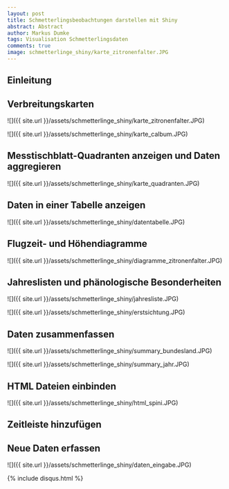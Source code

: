 ```yaml
---
layout: post
title: Schmetterlingsbeobachtungen darstellen mit Shiny
abstract: Abstract
author: Markus Dumke
tags: Visualisation Schmetterlingsdaten
comments: true
image: schmetterlinge_shiny/karte_zitronenfalter.JPG
---
```


## Einleitung


## Verbreitungskarten

![]({{ site.url }}/assets/schmetterlinge_shiny/karte_zitronenfalter.JPG)

![]({{ site.url }}/assets/schmetterlinge_shiny/karte_calbum.JPG)

## Messtischblatt-Quadranten anzeigen und Daten aggregieren

![]({{ site.url }}/assets/schmetterlinge_shiny/karte_quadranten.JPG)

## Daten in einer Tabelle anzeigen

![]({{ site.url }}/assets/schmetterlinge_shiny/datentabelle.JPG)

## Flugzeit- und Höhendiagramme

![]({{ site.url }}/assets/schmetterlinge_shiny/diagramme_zitronenfalter.JPG)

## Jahreslisten und phänologische Besonderheiten

![]({{ site.url }}/assets/schmetterlinge_shiny/jahresliste.JPG)

![]({{ site.url }}/assets/schmetterlinge_shiny/erstsichtung.JPG)

## Daten zusammenfassen

![]({{ site.url }}/assets/schmetterlinge_shiny/summary_bundesland.JPG)

![]({{ site.url }}/assets/schmetterlinge_shiny/summary_jahr.JPG)

## HTML Dateien einbinden

![]({{ site.url }}/assets/schmetterlinge_shiny/html_spini.JPG)


## Zeitleiste hinzufügen



## Neue Daten erfassen

![]({{ site.url }}/assets/schmetterlinge_shiny/daten_eingabe.JPG)

{% include disqus.html %}
